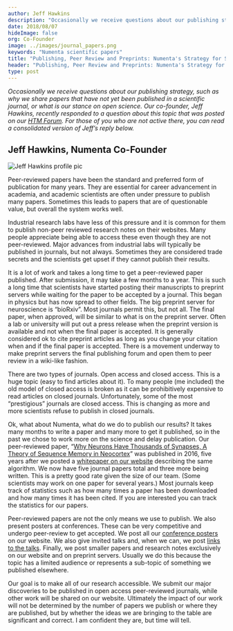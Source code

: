 ```yaml
---
author: Jeff Hawkins
description: "Occasionally we receive questions about our publishing strategy, such as why we share papers that have not yet been published in a scientific journal, or what is our stance on open science. Our co-founder, Jeff Hawkins, recently responded to a question about this topic that was posted on our HTM Forum. For those of you who are not active there, you can read a consolidated version of Jeff’s thoughts in this post."
date: 2018/08/07
hideImage: false
org: Co-Founder
image: ../images/journal_papers.png
keywords: "Numenta scientific papers"
title: "Publishing, Peer Review and Preprints: Numenta's Strategy for Sharing Science"
header: "Publishing, Peer Review and Preprints: Numenta's Strategy for Sharing Science"
type: post
---
```


*Occasionally we receive questions about our publishing strategy, such as why we share papers that have not yet been published in a scientific journal, or what is our stance on open science. Our co-founder, Jeff Hawkins, recently responded to a question about this topic that was posted on our [HTM Forum](https://discourse.numenta.org/). For those of you who are not active there, you can read a consolidated version of Jeff’s reply below.*

**Jeff Hawkins, Numenta Co-Founder**
----------------------

![Jeff Hawkins profile pic](https://discourse-cdn-sjc2.com/standard14/user_avatar/discourse.numenta.org/jhawkins/120/278_1.png)

Peer-reviewed papers have been the standard and preferred form of publication for many years. They are essential for career advancement in academia, and academic scientists are often under pressure to publish many papers. Sometimes this leads to papers that are of questionable value, but overall the system works well.

Industrial research labs have less of this pressure and it is common for them to publish non-peer reviewed research notes on their websites. Many people appreciate being able to access these even though they are not peer-reviewed. Major advances from industrial labs will typically be published in journals, but not always. Sometimes they are considered trade secrets and the scientists get upset if they cannot publish their results.

It is a lot of work and takes a long time to get a peer-reviewed paper published. After submission, it may take a few months to a year. This is such a long time that scientists have started posting their manuscripts to preprint servers while waiting for the paper to be accepted by a journal. This began in physics but has now spread to other fields. The big preprint server for neuroscience is “bioRxiv”. Most journals permit this, but not all. The final paper, when approved, will be similar to what is on the preprint server. Often a lab or university will put out a press release when the preprint version is available and not when the final paper is accepted. It is generally considered ok to cite preprint articles as long as you change your citation when and if the final paper is accepted. There is a movement underway to make preprint servers the final publishing forum and open them to peer review in a wiki-like fashion.

There are two types of journals. Open access and closed access. This is a huge topic (easy to find articles about it). To many people (me included) the old model of closed access is broken as it can be prohibitively expensive to read articles on closed journals. Unfortunately, some of the most “prestigious” journals are closed access. This is changing as more and more scientists refuse to publish in closed journals.

Ok, what about Numenta, what do we do to publish our results? It takes many months to write a paper and many more to get it published, so in the past we chose to work more on the science and delay publication. Our peer-reviewed paper, “[Why Neurons Have Thousands of Synapses, A Theory of Sequence Memory in Neocortex](/neuroscience-research/research-publications/papers/why-neurons-have-thousands-of-synapses-theory-of-sequence-memory-in-neocortex/)” was published in 2016, five years after we posted a [whitepaper on our website](/neuroscience-research/research-publications/papers/hierarchical-temporal-memory-white-paper/) describing the same algorithm. We now have five journal papers total and three more being written. This is a pretty good rate given the size of our team. (Some scientists may work on one paper for several years.) Most journals keep track of statistics such as how many times a paper has been downloaded and how many times it has been cited. If you are interested you can track the statistics for our papers.

Peer-reviewed papers are not the only means we use to publish. We also present posters at conferences. These can be very competitive and undergo peer-review to get accepted. We post all our  [conference posters](/neuroscience-research/research-publications/posters/) on our website. We also give invited talks and, when we can, we post [links to the talks](/resources/videos/). Finally, we post smaller papers and research notes exclusively on our website and on preprint servers. Usually we do this because the topic has a limited audience or represents a sub-topic of something we published elsewhere.

Our goal is to make all of our research accessible. We submit our major discoveries to be published in open access peer-reviewed journals, while other work will be shared on our website. Ultimately the impact of our work will not be determined by the number of papers we publish or where they are published, but by whether the ideas we are bringing to the table are significant and correct. I am confident they are, but time will tell.
